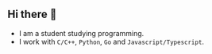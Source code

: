 ## Hi there 👋

* I am a student studying programming.
* I work with ```C/C++```, ```Python```, ```Go``` and ```Javascript/Typescript```.
